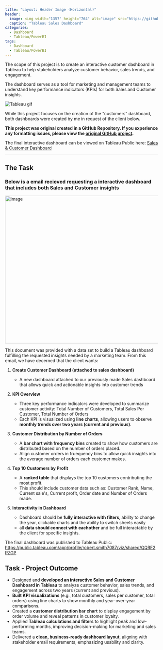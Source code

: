 ```yaml
---
title: "Layout: Header Image (Horizontal)"
header:
  image: <img width="1357" height="764" alt="image" src="https://github.com/user-attachments/assets/22aa5637-8d2b-46e0-9bf7-0bcbe6906dd5" />
  caption: "Tableau Sales Dashboard"
categories:
  - Dashboard
  - Tableau/PowerBI
tags:
  - Dashboard
  - Tableau/PowerBI
---
```

The scope of this project is to create an interactive customer dashboard in Tableau to help stakeholders analyze customer behavior, sales trends, and engagement. 

The dashboard serves as a tool for marketing and management teams to understand key performance indicators (KPIs) for both Sales and Customer insights. 

![Tableau gif](https://github.com/user-attachments/assets/7c8b4557-4b38-4da2-9463-e3b7dba06a64)

While this project focuses on the creation of the "customers" dashboard, both dashboards were created by me in request of the client below.

**This project was original created in a GitHub Repository. If you experience any formatting issues, please view the [original GitHub project](https://github.com/SimpleStepper/Tableau-Sales-Dashboard).**

The final interactive dashboard can be viewed on Tableau Public here: [Sales & Customer Dashboard](https://public.tableau.com/app/profile/robert.smith7087/viz/shared/QQRF2PZGP)

--- 

## The Task 
### Below is a email recieved requesting a interactive dashboard that includes both Sales and Customer insights
<img width="733" height="484" alt="image" src="https://github.com/user-attachments/assets/cecefae9-9f51-4bc5-a26f-543f71108340" />

This document was provided with a data set to build a Tableau dashboard fulfilling the requested insights needed by a marketing team. From this email, we have decerned that the client wants: 

1) **Create Customer Dashboard (attached to sales dashboard)**
   - A new dashboard attached to our previously made Sales dashboard that allows quick and actionable insights into customer trends
    
2) **KPI Overview**
   - Three key performance indicators were developed to summarize customer activity: Total Number of Customers, Total Sales Per Customer, Total Number of Orders
   - Each KPI is visualized using **line charts**, allowing users to observe **monthly trends over two years (current and previous)**.

 3) **Customer Distribution by Number of Orders**
      - A **bar chart with frequency bins** created to show how customers are distributed based on the number of orders placed.
      - Align customer orders in fruequency bins to allow quick insights into the average number of orders each customer makes.

4. **Top 10 Customers by Profit**
   - A **ranked table** that displays the top 10 customers contributing the most profit.
   - This should include customer data such as: Customer Rank, Name, Current sale's, Current profit, Order date and Number of Orders made.

5. **Interactivity in Dashboard**
   - Dashboard should be **fully interactive with filters**, ability to change the year, clickable charts and the ability to switch sheets easily
   - all **data should connect with eachother** and be full interactable by the client for specific insights.

The final dashboard was published to Tableau Public: https://public.tableau.com/app/profile/robert.smith7087/viz/shared/QQRF2PZGP

## Task - Project Outcome
- Designed and **developed an interactive Sales and Customer Dashboard in Tableau** to analyze customer behavior, sales trends, and engagement across two years (current and previous).
- **Built KPI visualizations** (e.g., total customers, sales per customer, total orders) using line charts to show monthly and year-over-year comparisons.
- Created a **customer distribution bar chart** to display engagement by order volume and reveal patterns in customer loyalty.
- Applied **Tableau calculations and filters** to highlight peak and low-performing months, improving decision-making for marketing and sales teams.
- Delivered a **clean, business-ready dashboard layout**, aligning with stakeholder email requirements, emphasizing usability and clarity.
